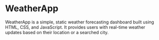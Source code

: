 # WeatherApp
WeatherApp is a simple, static weather forecasting dashboard built using HTML, CSS, and JavaScript. It provides users with real-time weather updates based on their location or a searched city.
